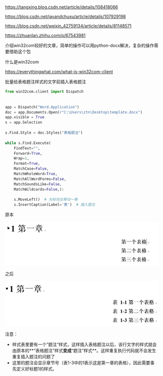 https://tangxing.blog.csdn.net/article/details/108418066

https://blog.csdn.net/jayandchuxu/article/details/107929198

https://blog.csdn.net/weixin_42759134/article/details/81148571





https://zhuanlan.zhihu.com/p/67543981

介绍win32com较好的文章，简单的操作可以用python-docx解决，复杂的操作需要借助这个包

什么是win32com

https://everythingwhat.com/what-is-win32com-client



批量给表格题注样式的文字前插入表格题注

```python
from win32com.client import Dispatch


app = Dispatch("Word.Application")
doc = app.Documents.Open(r"C:\Users\ztn\Desktop\template.docx")
app.visible = True
s = app.Selection

s.Find.Style = doc.Styles("表格题注")

while s.Find.Execute(
    FindText="", 
    Forward=True,
    Wrap=1,
    Format=True,
    MatchCase=False,
    MatchWholeWord=True,
    MatchAllWordForms=False,
    MatchSoundsLike=False,
    MatchWildcards=False,):
    
    s.MoveLeft()  # 光标向左移动一格
    s.InsertCaption(Label='表')  # 插入题注
```

原本

![image-20211009174520845](img/image-20211009174520845.png)

之后

![image-20211009174612530](img/image-20211009174612530.png)

注意：

- 样式表里要有一个”题注“样式，这样插入表格题注以后，该行文字的样式就会由原本的**“表格题注”样式**变成**“题注”样式**。这样重复执行代码就不会发生重复插入题注的问题了
- 这里的题注会显示章节号（表1-3中的1表示这是第一章的表格），因此需要事先定义好标题1的样式。

